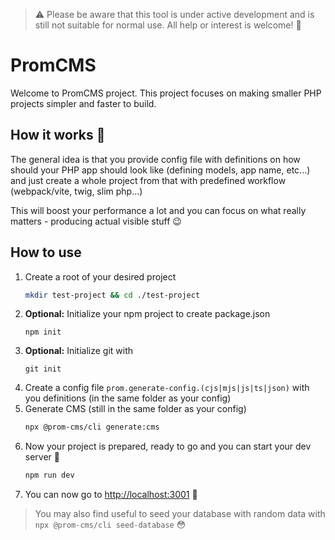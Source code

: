 > ⚠️ Please be aware that this tool is under active development and is still not suitable for normal use. All help or interest is welcome! 🚀

# PromCMS

Welcome to PromCMS project. This project focuses on making smaller PHP projects simpler and faster to build.

## How it works 🤔

The general idea is that you provide config file with definitions on how should your PHP app should look like (defining models, app name, etc...) and just create a whole project from that with predefined workflow (webpack/vite, twig, slim php...)

This will boost your performance a lot and you can focus on what really matters - producing actual visible stuff 😉

## How to use

1. Create a root of your desired project 
    ```bash
    mkdir test-project && cd ./test-project
    ```
2. **Optional:** Initialize your npm project to create package.json
    ```base
    npm init
    ```
3. **Optional:** Initialize git with 
    ```
    git init
    ```
4. Create a config file `prom.generate-config.(cjs|mjs|js|ts|json)` with you definitions (in the same folder as your config)
5. Generate CMS (still in the same folder as your config)
    ```bash
    npx @prom-cms/cli generate:cms
    ```
6. Now your project is prepared, ready to go and you can start your dev server 🎉
    ```bash
    npm run dev
    ```
7. You can now go to [http://localhost:3001](http://localhost:3000) 🤯
 
> You may also find useful to seed your database with random data with `npx @prom-cms/cli seed-database` 😳
